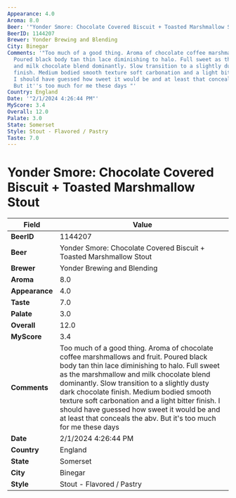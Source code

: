 ```yaml
---
Appearance: 4.0
Aroma: 8.0
Beer: '"Yonder Smore: Chocolate Covered Biscuit + Toasted Marshmallow Stout"'
BeerID: 1144207
Brewer: Yonder Brewing and Blending
City: Binegar
Comments: '"Too much of a good thing. Aroma of chocolate coffee marshmallows and fruit.
  Poured black body tan thin lace diminishing to halo. Full sweet as the marshmallow
  and milk chocolate blend dominantly. Slow transition to a slightly dusty dark chocolate
  finish. Medium bodied smooth texture soft carbonation and a light bitter finish.
  I should have guessed how sweet it would be and at least that conceals the abv.
  But it''s too much for me these days "'
Country: England
Date: '"2/1/2024 4:26:44 PM"'
MyScore: 3.4
Overall: 12.0
Palate: 3.0
State: Somerset
Style: Stout - Flavored / Pastry
Taste: 7.0
---
```


# Yonder Smore: Chocolate Covered Biscuit + Toasted Marshmallow Stout

| Field         | Value |
|---------------|-------|
| **BeerID** | 1144207 |
| **Beer** | Yonder Smore: Chocolate Covered Biscuit + Toasted Marshmallow Stout |
| **Brewer** | Yonder Brewing and Blending |
| **Aroma** | 8.0 |
| **Appearance** | 4.0 |
| **Taste** | 7.0 |
| **Palate** | 3.0 |
| **Overall** | 12.0 |
| **MyScore** | 3.4 |
| **Comments** | Too much of a good thing. Aroma of chocolate coffee marshmallows and fruit. Poured black body tan thin lace diminishing to halo. Full sweet as the marshmallow and milk chocolate blend dominantly. Slow transition to a slightly dusty dark chocolate finish. Medium bodied smooth texture soft carbonation and a light bitter finish. I should have guessed how sweet it would be and at least that conceals the abv. But it's too much for me these days  |
| **Date** | 2/1/2024 4:26:44 PM |
| **Country** | England |
| **State** | Somerset |
| **City** | Binegar |
| **Style** | Stout - Flavored / Pastry |
